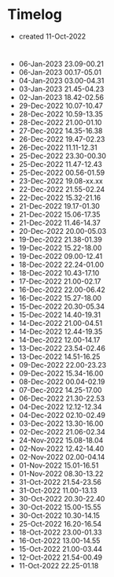 # Timelog
- created 11-Oct-2022

#
- 06-Jan-2023 23.09-00.21
- 06-Jan-2023 00.17-05.01
- 04-Jan-2023 03.00-04.31
- 03-Jan-2023 21.45-04.23
- 02-Jan-2023 18.42-02.56
- 29-Dec-2022 10.07-10.47
- 28-Dec-2022 10.59-13.35
- 28-Dec-2022 21.00-01.10
- 27-Dec-2022 14.35-16.38
- 26-Dec-2022 19.47-02.23
- 26-Dec-2022 11.11-12.31
- 25-Dec-2022 23.30-00.30 
- 25-Dec-2022 11.47-12.43
- 25-Dec-2022 00.56-01.59
- 23-Dec-2022 19.08-xx.xx
- 22-Dec-2022 21.55-02.24 
- 22-Dec-2022 15.32-21.16
- 21-Dec-2022 19.17-01.30
- 21-Dec-2022 15.06-17.35
- 21-Dec-2022 11.46-14.37
- 20-Dec-2022 20.00-05.03
- 19-Dec-2022 21.38-01.39
- 19-Dec-2022 15.22-18.00
- 19-Dec-2022 09.00-12.41
- 18-Dec-2022 22.24-01.00
- 18-Dec-2022 10.43-17.10
- 17-Dec-2022 21.00-02.17
- 16-Dec-2022 22.00-06.42 
- 16-Dec-2022 15.27-18.00
- 15-Dec-2022 20.30-05.34
- 15-Dec-2022 14.40-19.31
- 14-Dec-2022 21.00-04.51
- 14-Dec-2022 12.44-19.35 
- 14-Dec-2022 12.00-14.17
- 13-Dec-2022 23.54-02.46
- 13-Dec-2022 14.51-16.25
- 09-Dec-2022 22.00-23.23
- 09-Dec-2022 15.34-16.00
- 08-Dec-2022 00.04-02.19
- 07-Dec-2022 14.25-17.00
- 06-Dec-2022 21.30-22.53
- 04-Dec-2022 12.12-12.34
- 04-Dec-2022 02.10-02.49
- 03-Dec-2022 13.30-16.00
- 02-Dec-2022 21.06-02.34
- 24-Nov-2022 15.08-18.04
- 02-Nov-2022 12.42-14.40
- 02-Nov-2022 02.00-04.14
- 01-Nov-2022 15.01-16.51
- 01-Nov-2022 08.30-13.22
- 31-Oct-2022 21.54-23.56
- 31-Oct-2022 11.00-13.13
- 30-Oct-2022 20.30-22.40
- 30-Oct-2022 15.00-15.55
- 30-Oct-2022 10.30-14.15
- 25-Oct-2022 16.20-16.54
- 18-Oct-2022 23.00-01.33
- 16-Oct-2022 13.00-14.55
- 15-Oct-2022 21.00-03.44
- 12-Oct-2022 21.54-00.49
- 11-Oct-2022 22.25-01.18